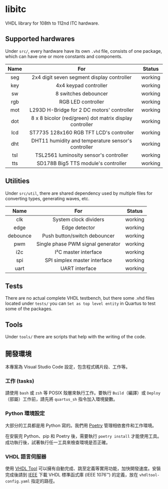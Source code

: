 # libitc

VHDL library for 108th to 112nd ITC hardware.

## Supported hardwares

Under `src/`, every hardware have its own `.vhd` file, consists of one package, which can have one or more constants and components.

| Name  |                           For                           | Status  |
| :---: | :-----------------------------------------------------: | :-----: |
|  seg  |       2x4 digit seven segment display controller        | working |
|  key  |                  4x4 keypad controller                  | working |
|  sw   |                  8 switches debouncer                   | working |
|  rgb  |                   RGB LED controller                    | working |
|  mot  |       L293D H-Bridge for 2 DC motors' controller        | working |
|  dot  | 8 x 8 bicolor (red/green) dot matrix display controller | working |
|  lcd  |         ST7735 128x160 RGB TFT LCD's controller         | working |
|  dht  |   DHT11 humidity and temperature sensor's controller    | working |
|  tsl  |         TSL2561 luminosity sensor's controller          | working |
|  tts  |           SD178B Big5 TTS module's controller           | working |

## Utilities

Under `src/util`, there are shared dependency used by multiple files for converting types, generating waves, etc.

|   Name   |                For                | Status  |
| :------: | :-------------------------------: | :-----: |
|   clk    |       System clock dividers       | working |
|   edge   |           Edge detector           | working |
| debounce |   Push button/switch debouncer    | working |
|   pwm    | Single phase PWM signal generator | working |
|   i2c    |       I²C master interface        | working |
|   spi    |   SPI simplex master interface    | working |
|   uart   |          UART interface           | working |

## Tests

There are no actual complete VHDL testbench, but there some .vhd files located under `tests/` you can `Set as top level entity` in Quartus to test some of the packages.

## Tools

Under `tools/` there are scripts that help with the writing of the code.

## 開發環境

本專案為 Visual Studio Code 設定，包含程式碼片段、工作等。

### 工作 (tasks)

請使用 `bash` 或 `zsh` 等 POSIX 殼層來執行工作。要執行 `Build`（編譯）或 `Deploy`（部屬）工作前，請先將 `quartus_sh` 指令加入環境變數。

### Python 環境設定

大部分的工具都是用 Python 寫的。我們用 [Poetry](https://python-poetry.org/) 管理相依套件和工作環境。

在安裝完 Python、pip 和 Poetry 後，需要執行 `poetry install` 才能使用工具。成功執行後，試著執行任一工具來檢查環境是否正確。

### VHDL 語言伺服器

使用 [VHDL Tool](https://www.vhdltool.com/) 可以擁有自動完成、跳至定義等實用功能，加快開發速度。安裝完成後請到 [IEEE](https://standards.ieee.org/downloads/) 下載 VHDL 標準函式庫 (IEEE 1076™) 的定義，放在 `vhdltool-config.yaml` 指定的路徑。
